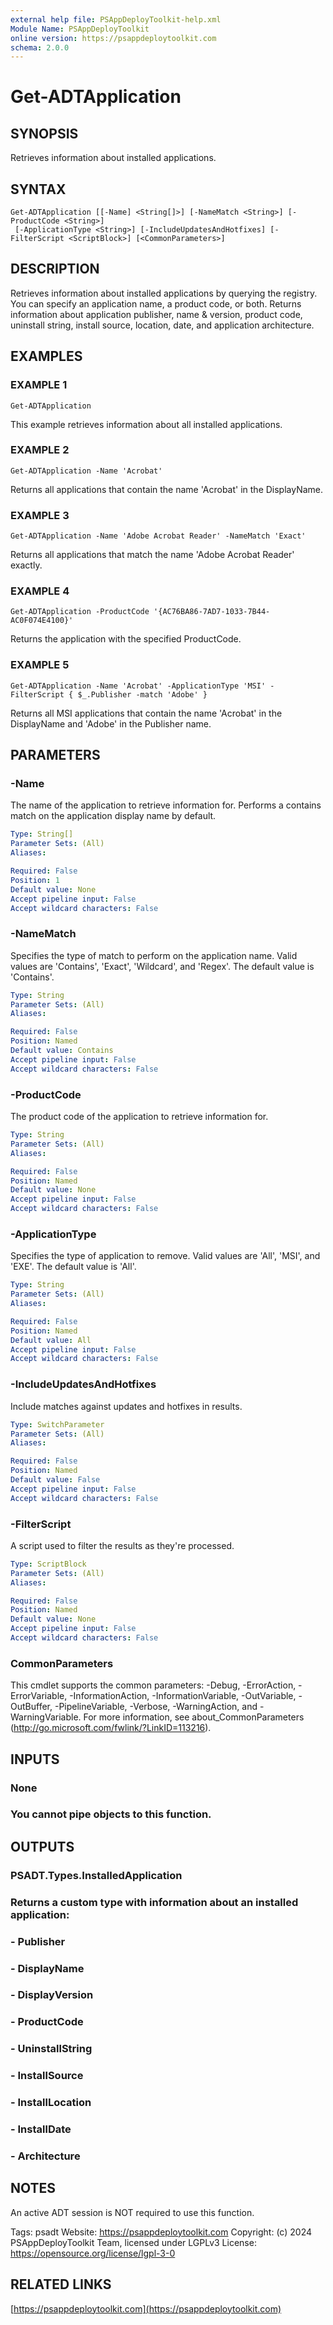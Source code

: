 ```yaml
---
external help file: PSAppDeployToolkit-help.xml
Module Name: PSAppDeployToolkit
online version: https://psappdeploytoolkit.com
schema: 2.0.0
---
```


# Get-ADTApplication

## SYNOPSIS
Retrieves information about installed applications.

## SYNTAX

```
Get-ADTApplication [[-Name] <String[]>] [-NameMatch <String>] [-ProductCode <String>]
 [-ApplicationType <String>] [-IncludeUpdatesAndHotfixes] [-FilterScript <ScriptBlock>] [<CommonParameters>]
```

## DESCRIPTION
Retrieves information about installed applications by querying the registry.
You can specify an application name, a product code, or both.
Returns information about application publisher, name & version, product code, uninstall string, install source, location, date, and application architecture.

## EXAMPLES

### EXAMPLE 1
```
Get-ADTApplication
```

This example retrieves information about all installed applications.

### EXAMPLE 2
```
Get-ADTApplication -Name 'Acrobat'
```

Returns all applications that contain the name 'Acrobat' in the DisplayName.

### EXAMPLE 3
```
Get-ADTApplication -Name 'Adobe Acrobat Reader' -NameMatch 'Exact'
```

Returns all applications that match the name 'Adobe Acrobat Reader' exactly.

### EXAMPLE 4
```
Get-ADTApplication -ProductCode '{AC76BA86-7AD7-1033-7B44-AC0F074E4100}'
```

Returns the application with the specified ProductCode.

### EXAMPLE 5
```
Get-ADTApplication -Name 'Acrobat' -ApplicationType 'MSI' -FilterScript { $_.Publisher -match 'Adobe' }
```

Returns all MSI applications that contain the name 'Acrobat' in the DisplayName and 'Adobe' in the Publisher name.

## PARAMETERS

### -Name
The name of the application to retrieve information for.
Performs a contains match on the application display name by default.

```yaml
Type: String[]
Parameter Sets: (All)
Aliases:

Required: False
Position: 1
Default value: None
Accept pipeline input: False
Accept wildcard characters: False
```

### -NameMatch
Specifies the type of match to perform on the application name.
Valid values are 'Contains', 'Exact', 'Wildcard', and 'Regex'.
The default value is 'Contains'.

```yaml
Type: String
Parameter Sets: (All)
Aliases:

Required: False
Position: Named
Default value: Contains
Accept pipeline input: False
Accept wildcard characters: False
```

### -ProductCode
The product code of the application to retrieve information for.

```yaml
Type: String
Parameter Sets: (All)
Aliases:

Required: False
Position: Named
Default value: None
Accept pipeline input: False
Accept wildcard characters: False
```

### -ApplicationType
Specifies the type of application to remove.
Valid values are 'All', 'MSI', and 'EXE'.
The default value is 'All'.

```yaml
Type: String
Parameter Sets: (All)
Aliases:

Required: False
Position: Named
Default value: All
Accept pipeline input: False
Accept wildcard characters: False
```

### -IncludeUpdatesAndHotfixes
Include matches against updates and hotfixes in results.

```yaml
Type: SwitchParameter
Parameter Sets: (All)
Aliases:

Required: False
Position: Named
Default value: False
Accept pipeline input: False
Accept wildcard characters: False
```

### -FilterScript
A script used to filter the results as they're processed.

```yaml
Type: ScriptBlock
Parameter Sets: (All)
Aliases:

Required: False
Position: Named
Default value: None
Accept pipeline input: False
Accept wildcard characters: False
```

### CommonParameters
This cmdlet supports the common parameters: -Debug, -ErrorAction, -ErrorVariable, -InformationAction, -InformationVariable, -OutVariable, -OutBuffer, -PipelineVariable, -Verbose, -WarningAction, and -WarningVariable.
For more information, see about_CommonParameters (http://go.microsoft.com/fwlink/?LinkID=113216).

## INPUTS

### None
### You cannot pipe objects to this function.
## OUTPUTS

### PSADT.Types.InstalledApplication
### Returns a custom type with information about an installed application:
### - Publisher
### - DisplayName
### - DisplayVersion
### - ProductCode
### - UninstallString
### - InstallSource
### - InstallLocation
### - InstallDate
### - Architecture
## NOTES
An active ADT session is NOT required to use this function.

Tags: psadt
Website: https://psappdeploytoolkit.com
Copyright: (c) 2024 PSAppDeployToolkit Team, licensed under LGPLv3
License: https://opensource.org/license/lgpl-3-0

## RELATED LINKS

[https://psappdeploytoolkit.com](https://psappdeploytoolkit.com)


